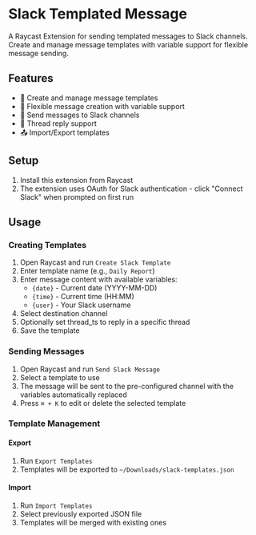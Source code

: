 # Slack Templated Message

A Raycast Extension for sending templated messages to Slack channels.
Create and manage message templates with variable support for flexible message sending.

## Features

- 📝 Create and manage message templates
- 🔄 Flexible message creation with variable support
- 💬 Send messages to Slack channels
- 🧵 Thread reply support
- 📤 Import/Export templates

## Setup

1. Install this extension from Raycast
2. The extension uses OAuth for Slack authentication - click "Connect Slack" when prompted on first run

## Usage

### Creating Templates

1. Open Raycast and run `Create Slack Template`
2. Enter template name (e.g., `Daily Report`)
3. Enter message content with available variables:
   - `{date}` - Current date (YYYY-MM-DD)
   - `{time}` - Current time (HH:MM)
   - `{user}` - Your Slack username
4. Select destination channel
5. Optionally set thread_ts to reply in a specific thread
6. Save the template

### Sending Messages

1. Open Raycast and run `Send Slack Message`
2. Select a template to use
3. The message will be sent to the pre-configured channel with the variables automatically replaced
4. Press `⌘ + K` to edit or delete the selected template

### Template Management

#### Export

1. Run `Export Templates`
2. Templates will be exported to `~/Downloads/slack-templates.json`

#### Import

1. Run `Import Templates`
2. Select previously exported JSON file
3. Templates will be merged with existing ones
